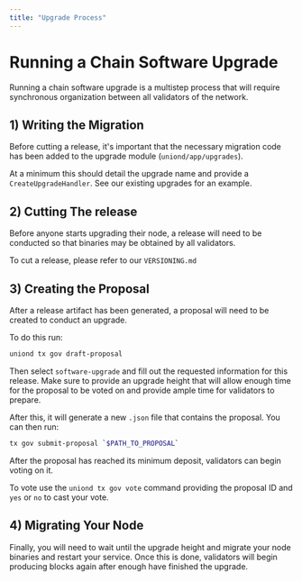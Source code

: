 ```yaml
---
title: "Upgrade Process"
---
```


# Running a Chain Software Upgrade

Running a chain software upgrade is a multistep process that will require synchronous organization between all validators of the network.

## 1) Writing the Migration

Before cutting a release, it's important that the necessary migration code has been added to the upgrade module (`uniond/app/upgrades`).

At a minimum this should detail the upgrade name and provide a `CreateUpgradeHandler`. See our existing upgrades for an example.

## 2) Cutting The release

Before anyone starts upgrading their node, a release will need to be conducted so that binaries may be obtained by all validators.

To cut a release, please refer to our `VERSIONING.md`

## 3) Creating the Proposal

After a release artifact has been generated, a proposal will need to be created to conduct an upgrade.

To do this run:

```sh
uniond tx gov draft-proposal
```

Then select `software-upgrade` and fill out the requested information for this release. Make sure to provide an upgrade height that will allow enough time for the proposal to be voted on and provide ample time for validators to prepare.

After this, it will generate a new `.json` file that contains the proposal. You can then run:

```sh
tx gov submit-proposal `$PATH_TO_PROPOSAL`
```

After the proposal has reached its minimum deposit, validators can begin voting on it.

To vote use the `uniond tx gov vote` command providing the proposal ID and `yes` or `no` to cast your vote.

## 4) Migrating Your Node

Finally, you will need to wait until the upgrade height and migrate your node binaries and restart your service. Once this is done, validators will begin producing blocks again after enough have finished the upgrade.
